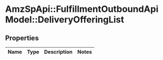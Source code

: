 # AmzSpApi::FulfillmentOutboundApiModel::DeliveryOfferingList

## Properties
Name | Type | Description | Notes
------------ | ------------- | ------------- | -------------


